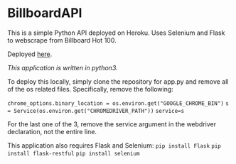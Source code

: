 # BillboardAPI
This is a simple Python API deployed on Heroku. Uses Selenium and Flask to webscrape from Billboard Hot 100.

Deployed [here](https://webscrapingpythonapi.herokuapp.com/).

*This application is written in python3.*

To deploy this locally, simply clone the repository for app.py and remove all of the os related files.
Specifically, remove the following:

`chrome_options.binary_location = os.environ.get("GOOGLE_CHROME_BIN")`
`s = Service(os.environ.get("CHROMEDRIVER_PATH"))`
`service=s`

For the last one of the 3, remove the service argument in the webdriver declaration, not the entire line.

This application also requires Flask and Selenium:
`pip install Flask`
`pip install flask-restful`
`pip install selenium`
